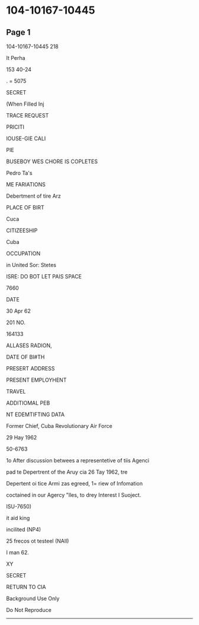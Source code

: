 # 104-10167-10445

## Page 1

104-10167-10445 218

It Perha

153 40-24

. = 5075

SECRET

(When Filled Inj

TRACE REQUEST

PRICITI

IOUSE-GIE CALI

PIE

BUSEBOY WES CHORE IS COPLETES

Pedro Ta's

ME FARIATIONS

Debertment of tire Arz

PLACE OF BIRT

Cuca

CITIZEESHIP

Cuba

OCCUPATION

in United Sor: Stetes

ISRE: DO BOT LET PAIS SPACE

7660

DATE

30 Apr 62

201 NO.

164133

ALLASES RADION,

DATE OF BI#TH

PRESERT ADDRESS

PRESENT EMPLOYHENT

TRAVEL

ADDITIOMAL PEB

NT EDEMTIFTING DATA

Former Chief, Cuba Revolutionary Air Force

29 Hay 1962

50-6763

1o After discussion betwees a representetive of tiis Agenci

pad te Depertrent of the Aruy cia 26 Tay 1962, tre

Depertent oi tice Armi zas egreed, 1= riew of Infomation

coctained in our Agercy "Iles, to drey Interest I Suoject.

ISU-7650)

it aid king

incilited (NP4)

25 frecos ot testeel (NAIl)

I man 62.

XY

SECRET

RETURN TO CIA

Background Use Only

Do Not Reproduce

---

